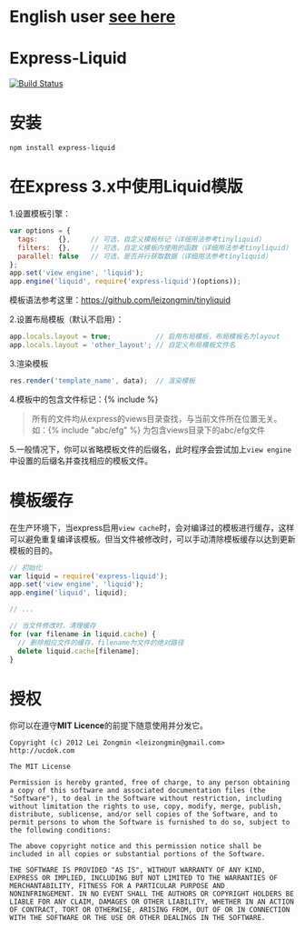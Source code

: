 English user [see here](https://github.com/leizongmin/express-liquid/blob/master/README_en.md)
===============

Express-Liquid
==============

[![Build Status](https://secure.travis-ci.org/leizongmin/express-liquid.png?branch=master)](http://travis-ci.org/leizongmin/express-liquid)



安装
==============

    npm install express-liquid



在Express 3.x中使用Liquid模版
=================

1.设置模板引擎：

```javascript
var options = {
  tags:     {},     // 可选，自定义模板标记（详细用法参考tinyliquid）
  filters:  {},     // 可选，自定义模板内使用的函数（详细用法参考tinyliquid）
  parallel: false   // 可选，是否并行获取数据（详细用法参考tinyliquid）
};
app.set('view engine', 'liquid');
app.engine('liquid', require('express-liquid')(options));
```

模板语法参考这里：https://github.com/leizongmin/tinyliquid

2.设置布局模板（默认不启用）：

```javascript
app.locals.layout = true;           // 启用布局模板，布局模板名为layout
app.locals.layout = 'other_layout'; // 自定义布局模板文件名
```

3.渲染模板

```javascript
res.render('template_name', data);  // 渲染模板
```

4.模板中的包含文件标记：{% include %}
> 所有的文件均从express的views目录查找，与当前文件所在位置无关。如：{% include "abc/efg" %} 为包含views目录下的abc/efg文件

5.一般情况下，你可以省略模板文件的后缀名，此时程序会尝试加上`view engine`中设置的后缀名并查找相应的模板文件。



模板缓存
===============

在生产环境下，当express启用`view cache`时，会对编译过的模板进行缓存，这样可以避免重复编译该模板。但当文件被修改时，可以手动清除模板缓存以达到更新模板的目的。

```javascript
// 初始化
var liquid = require('express-liquid');
app.set('view engine', 'liquid');
app.engine('liquid', liquid);

// ...

// 当文件修改时，清理缓存
for (var filename in liquid.cache) {
  // 删除相应文件的缓存，filename为文件的绝对路径
  delete liquid.cache[filename];
}
```



授权
===============

你可以在遵守**MIT Licence**的前提下随意使用并分发它。

    Copyright (c) 2012 Lei Zongmin <leizongmin@gmail.com>
    http://ucdok.com
    
    The MIT License
    
    Permission is hereby granted, free of charge, to any person obtaining
    a copy of this software and associated documentation files (the
    "Software"), to deal in the Software without restriction, including
    without limitation the rights to use, copy, modify, merge, publish,
    distribute, sublicense, and/or sell copies of the Software, and to
    permit persons to whom the Software is furnished to do so, subject to
    the following conditions:
    
    The above copyright notice and this permission notice shall be
    included in all copies or substantial portions of the Software.
    
    THE SOFTWARE IS PROVIDED "AS IS", WITHOUT WARRANTY OF ANY KIND,
    EXPRESS OR IMPLIED, INCLUDING BUT NOT LIMITED TO THE WARRANTIES OF
    MERCHANTABILITY, FITNESS FOR A PARTICULAR PURPOSE AND
    NONINFRINGEMENT. IN NO EVENT SHALL THE AUTHORS OR COPYRIGHT HOLDERS BE
    LIABLE FOR ANY CLAIM, DAMAGES OR OTHER LIABILITY, WHETHER IN AN ACTION
    OF CONTRACT, TORT OR OTHERWISE, ARISING FROM, OUT OF OR IN CONNECTION
    WITH THE SOFTWARE OR THE USE OR OTHER DEALINGS IN THE SOFTWARE.
